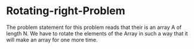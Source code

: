 # Rotating-right-Problem
The problem statement for this problem reads that their is an array A of length N.  We have to rotate the elements of the Array in such a way that it will make an array for one more time. 

